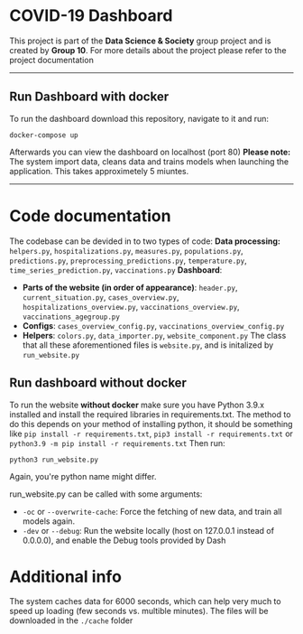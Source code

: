 # COVID-19 Dashboard
This project is part of the **Data Science & Society** group project and is created by **Group 10**. For more details about the project please refer to the project documentation

---

## Run Dashboard with docker

To run the dashboard download this repository, navigate to it and run:

```docker-compose up```

Afterwards you can view the dashboard on localhost (port 80)
**Please note:** The system import data, cleans data and trains models when launching the application. This takes approximetely 5 miuntes.

---
# Code documentation
The codebase can be devided in to two types of code:
**Data processing:** `helpers.py`, `hospitalizations.py`, `measures.py`, `populations.py`, `predictions.py`, `preprocessing_predictions.py`, `temperature.py`, `time_series_prediction.py`, `vaccinations.py`
**Dashboard**:
- **Parts of the website (in order of appearance)**: `header.py`, `current_situation.py`, `cases_overview.py`, `hospitalizations_overview.py`, `vaccinations_overview.py`, `vaccinations_agegroup.py`
- **Configs**: `cases_overview_config.py`, `vaccinations_overview_config.py`
- **Helpers**: `colors.py`, `data_importer.py`, `website_component.py`
The class that all these aforementioned files is `website.py`, and is initalized by `run_website.py` 

## Run dashboard without docker
To run the website **without docker** make sure you have Python 3.9.x installed and install the required libraries in requirements.txt. The method to do this depends on your method of installing python, it should be something like `pip install -r requirements.txt`, `pip3 install -r requirements.txt` or `python3.9 -m pip install -r requirements.txt`
Then run:
```
python3 run_website.py
```
Again, you're python name might differ.

run_website.py can be called with some arguments:
- `-oc` or `--overwrite-cache`: Force the fetching of new data, and train all models again.
- `-dev` or `--debug`: Run the website locally (host on 127.0.0.1 instead of 0.0.0.0), and enable the Debug tools provided by Dash

# Additional info
The system caches data for 6000 seconds, which can help very much to speed up loading (few seconds vs. multible minutes). The files will be downloaded in the `./cache` folder
